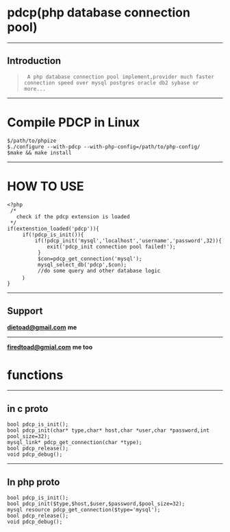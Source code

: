 # **pdcp(php database connection pool)** #

---

## **Introduction** ##
> ` A php database connection pool implement,provider much faster connection speed over mysql postgres oracle db2 sybase or more...`

---

# Compile PDCP in Linux #
```
$/path/to/phpize 
$./configure --with-pdcp --with-php-config=/path/to/php-config/
$make && make install
```

---

# HOW TO USE #
```
<?php
 /*
   check if the pdcp extension is loaded
 */
if(extenstion_loaded('pdcp')){
     if(!pdcp_is_init()){
         if(!pdcp_init('mysql','localhost','username','password',32)){
             exit('pdcp_init connection pool failed!');
          }   
          $con=pdcp_get_connection('mysql');
          mysql_select_db('pdcp',$con);
          //do some query and other database logic
     ｝
}
```

---

## Support ##
**dietoad@gmail.com** **me**

---

**firedtoad@gmial.com** **me too**
# functions #

---

## in c proto ##
```
bool pdcp_is_init();
bool pdcp_init(char* type,char* host,char *user,char *password,int pool_size=32);
mysql_link* pdcp_get_connection(char *type);
bool pdcp_release();
void pdcp_debug();
```

---

## In php proto ##
```
bool pdcp_is_init();
bool pdcp_init($type,$host,$user,$password,$pool_size=32);
mysql resource pdcp_get_connection($type='mysql');
bool pdcp_release();
void pdcp_debug();
```